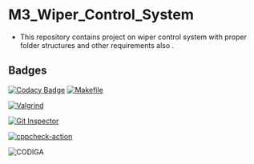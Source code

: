# M3_Wiper_Control_System
- This repository contains project on wiper control system with proper folder structures and other requirements also .
## Badges
[![Codacy Badge](https://api.codacy.com/project/badge/Grade/18f3442384524989a3c9d6d6762c5322)](https://app.codacy.com/gh/ROHITVARSHNEY1122/M3_Wiper_Control_System?utm_source=github.com&utm_medium=referral&utm_content=ROHITVARSHNEY1122/M3_Wiper_Control_System&utm_campaign=Badge_Grade_Settings)
[![Makefile](https://github.com/ROHITVARSHNEY1122/M3_Wiper_Control_System/actions/workflows/Makefile.yml/badge.svg)](https://github.com/ROHITVARSHNEY1122/M3_Wiper_Control_System/actions/workflows/Makefile.yml)

[![Valgrind](https://github.com/ROHITVARSHNEY1122/M3_Wiper_Control_System/actions/workflows/Valgrind.yml/badge.svg)](https://github.com/ROHITVARSHNEY1122/M3_Wiper_Control_System/actions/workflows/Valgrind.yml)

[![Git Inspector](https://github.com/ROHITVARSHNEY1122/M3_Wiper_Control_System/actions/workflows/gitinspector.yml/badge.svg)](https://github.com/ROHITVARSHNEY1122/M3_Wiper_Control_System/actions/workflows/gitinspector.yml)

[![cppcheck-action](https://github.com/ROHITVARSHNEY1122/M3_Wiper_Control_System/actions/workflows/cppcheck.yml/badge.svg)](https://github.com/ROHITVARSHNEY1122/M3_Wiper_Control_System/actions/workflows/cppcheck.yml)

![CODIGA](https://api.codiga.io/project/33357/score/svg)

